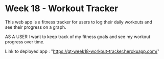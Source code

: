 # Week 18 - Workout Tracker

This web app is a fitness tracker for users to log their daily workouts and see their progress on a graph.

AS A USER 
I want to keep track of my fitness goals and see my workout progress over time.

Link to deployed app : "https://gt-week18-workout-tracker.herokuapp.com/"


